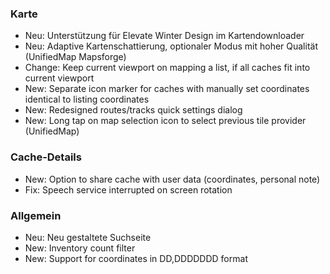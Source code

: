 ### Karte
- Neu: Unterstützung für Elevate Winter Design im Kartendownloader
- Neu: Adaptive Kartenschattierung, optionaler Modus mit hoher Qualität (UnifiedMap Mapsforge)
- Change: Keep current viewport on mapping a list, if all caches fit into current viewport
- New: Separate icon marker for caches with manually set coordinates identical to listing coordinates
- New: Redesigned routes/tracks quick settings dialog
- New: Long tap on map selection icon to select previous tile provider (UnifiedMap)

### Cache-Details
- New: Option to share cache with user data (coordinates, personal note)
- Fix: Speech service interrupted on screen rotation

### Allgemein
- Neu: Neu gestaltete Suchseite
- New: Inventory count filter
- New: Support for coordinates in DD,DDDDDDD format
